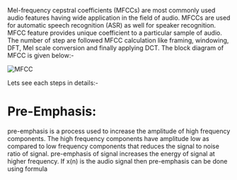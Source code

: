 Mel-frequency cepstral coefficients (MFCCs) are most commonly used audio features having wide application in the field of audio. MFCCs are used for automatic speech
recognition (ASR) as well for speaker recognition. MFCC feature provides unique coefficient to a particular sample of audio. The number of step are followed MFCC
calculation like framing, windowing, DFT, Mel scale conversion and finally applying DCT. 
The block diagram of MFCC is given below:-



![MFCC](https://user-images.githubusercontent.com/58771064/98448633-71ca0800-2153-11eb-8c1f-b32898857aeb.png)


Lets see each steps in details:-

# Pre-Emphasis: 
pre-emphasis is a process used to increase the amplitude of high frequency components. The high frequency components have amplitude low as compared to low
frequency components that reduces the signal to noise ratio of signal. pre-emphasis of signal increases the energy of signal at higher frequency. If x(n) is the audio signal then
pre-emphasis can be done using formula
